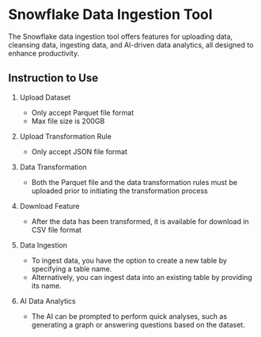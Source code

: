 # Snowflake Data Ingestion Tool 

The Snowflake data ingestion tool offers features for uploading data, cleansing data, ingesting data, and AI-driven data analytics, all designed to enhance productivity.

## Instruction to Use

1. Upload Dataset
    - Only accept Parquet file format
    - Max file size is 200GB

2. Upload Transformation Rule 
    - Only accept JSON file format

3. Data Transformation
    - Both the Parquet file and the data transformation rules must be uploaded prior to initiating the transformation process

4. Download Feature
    - After the data has been transformed, it is available for download in CSV file format

5. Data Ingestion 
    - To ingest data, you have the option to create a new table by specifying a table name.
    - Alternatively, you can ingest data into an existing table by providing its name.

6. AI Data Analytics
    - The AI can be prompted to perform quick analyses, such as generating a graph or answering questions based on the dataset.


    